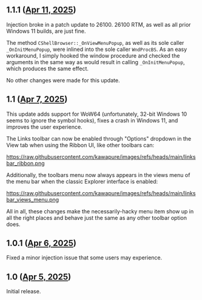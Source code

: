 ## 1.1.1 ([Apr 11, 2025](https://github.com/ramensoftware/windhawk-mods/blob/5e2643ce30dbd3e7f47f4b9f68693bc8b125cd93/mods/explorer-toolbar-links-item.wh.cpp))

Injection broke in a patch update to 26100. 26100 RTM, as well as all prior Windows 11 builds, are just fine.

The method `CShellBrowser::_OnViewMenuPopup`, as well as its sole caller `_OnInitMenuPopup`, were inlined into the sole caller `WndProcBS`. As an easy workaround, I simply hooked the window procedure and checked the arguments in the same way as would result in calling `_OnInitMenuPopup`, which produces the same effect.

No other changes were made for this update.

## 1.1 ([Apr 7, 2025](https://github.com/ramensoftware/windhawk-mods/blob/94bda638328d60ba4b4d259215bf791a9b69108d/mods/explorer-toolbar-links-item.wh.cpp))

This update adds support for WoW64 (unfortunately, 32-bit Windows 10 seems
to ignore the symbol hooks), fixes a crash in Windows 11, and improves the
user experience.

The Links toolbar can now be enabled through "Options" dropdown in the View
tab when using the Ribbon UI, like other toolbars can:

https://raw.githubusercontent.com/kawapure/images/refs/heads/main/linksbar_ribbon.png

Additionally, the toolbars menu now always appears in the views menu of the
menu bar when the classic Explorer interface is enabled:

https://raw.githubusercontent.com/kawapure/images/refs/heads/main/linksbar_views_menu.png

All in all, these changes make the necessarily-hacky menu item show up in
all the right places and behave just the same as any other toolbar option
does.

## 1.0.1 ([Apr 6, 2025](https://github.com/ramensoftware/windhawk-mods/blob/a432147b52de3b822a673d6750654548de8d2f92/mods/explorer-toolbar-links-item.wh.cpp))

Fixed a minor injection issue that some users may experience.

## 1.0 ([Apr 5, 2025](https://github.com/ramensoftware/windhawk-mods/blob/d4f6575790261ab1b1d13b62ca3fc879a42a4776/mods/explorer-toolbar-links-item.wh.cpp))

Initial release.
